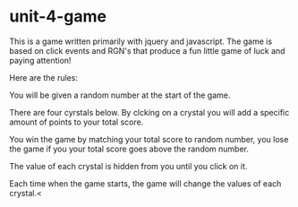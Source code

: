 # unit-4-game
This is a game written primarily with jquery and javascript. The game is based on click events and RGN's that produce a fun little game of luck and paying attention!

Here are the rules: 

You will be given a random number at the start of the game.

There are four cyrstals below. By clcking on a crystal you will add a specific amount of points to your total score.

You win the game by matching your total score to random number, you lose the game if you your total score goes above the random number.

The value of each crystal is hidden from you until you click on it.

Each time when the game starts, the game will change the values of each crystal.<
